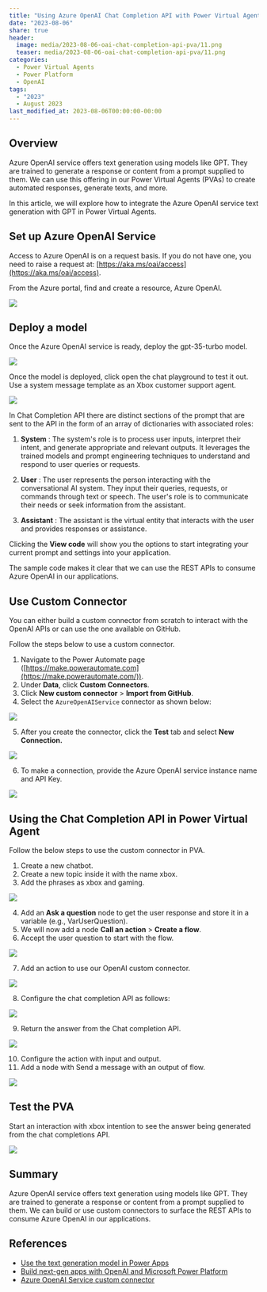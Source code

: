 ```yaml
---
title: "Using Azure OpenAI Chat Completion API with Power Virtual Agents"
date: "2023-08-06"
share: true
header:
  image: media/2023-08-06-oai-chat-completion-api-pva/11.png
  teaser: media/2023-08-06-oai-chat-completion-api-pva/11.png
categories:
  - Power Virtual Agents
  - Power Platform
  - OpenAI
tags:
  - "2023"
  - August 2023
last_modified_at: 2023-08-06T00:00:00-00:00
---
```

## Overview

Azure OpenAI service offers text generation using models like GPT. They are trained to generate a response or content from a prompt supplied to them. We can use this offering in our Power Virtual Agents (PVAs) to create automated responses, generate texts, and more.

In this article, we will explore how to integrate the Azure OpenAI service text generation with GPT in Power Virtual Agents.


## Set up Azure OpenAI Service

Access to Azure OpenAI is on a request basis. If you do not have one, you need to raise a request at: [https://aka.ms/oai/access](https://aka.ms/oai/access).

From the Azure portal, find and create a resource, Azure OpenAI.

![](/media/2023-07-19-oai-chat-completion-api-power-apps/01.png)


## Deploy a model

Once the Azure OpenAI service is ready, deploy the gpt-35-turbo model.

![](/media/2023-07-19-oai-chat-completion-api-power-apps/02.png)

Once the model is deployed, click open the chat playground to test it out. Use a system message template as an Xbox customer support agent.

![](/media/2023-08-06-oai-chat-completion-api-pva/01.png)

In Chat Completion API there are distinct sections of the prompt that are sent to the API in the form of an array of dictionaries with associated roles:

1. **System** : The system's role is to process user inputs, interpret their intent, and generate appropriate and relevant outputs. It leverages the trained models and prompt engineering techniques to understand and respond to user queries or requests.

2. **User** : The user represents the person interacting with the conversational AI system. They input their queries, requests, or commands through text or speech. The user's role is to communicate their needs or seek information from the assistant.

3. **Assistant** : The assistant is the virtual entity that interacts with the user and provides responses or assistance.

Clicking the **View code** will show you the options to start integrating your current prompt and settings into your application.

The sample code makes it clear that we can use the REST APIs to consume Azure OpenAI in our applications.


## Use Custom Connector

You can either build a custom connector from scratch to interact with the OpenAI APIs or can use the one available on GitHub.

Follow the steps below to use a custom connector.

1. Navigate to the Power Automate page ([https://make.powerautomate.com](https://make.powerautomate.com/)).
2. Under **Data**, click **Custom Connectors**.
3. Click **New custom connector** > **Import from GitHub**.
4. Select the `AzureOpenAIService` connector as shown below:

  ![](/media/2023-08-06-oai-chat-completion-api-pva/02.png)

5. After you create the connector, click the **Test** tab and select **New Connection.**

  ![](/media/2023-08-06-oai-chat-completion-api-pva/03.png)

6. To make a connection, provide the Azure OpenAI service instance name and API Key.

  ![](/media/2023-08-06-oai-chat-completion-api-pva/04.png)


## Using the Chat Completion API in Power Virtual Agent

Follow the below steps to use the custom connector in PVA.

1. Create a new chatbot.
2. Create a new topic inside it with the name xbox.
3. Add the phrases as xbox and gaming.

  ![](/media/2023-08-06-oai-chat-completion-api-pva/05.png)

4. Add an **Ask a question** node to get the user response and store it in a variable (e.g., VarUserQuestion).
5. We will now add a node **Call an action** > **Create a flow**.
6. Accept the user question to start with the flow.

  ![](/media/2023-08-06-oai-chat-completion-api-pva/06.png)

7. Add an action to use our OpenAI custom connector.

  ![](/media/2023-08-06-oai-chat-completion-api-pva/07.png)

8. Configure the chat completion API as follows:

  ![](/media/2023-08-06-oai-chat-completion-api-pva/08.png)

9. Return the answer from the Chat completion API.

  ![](/media/2023-08-06-oai-chat-completion-api-pva/09.png)

10. Configure the action with input and output.
11. Add a node with Send a message with an output of flow.

  ![](/media/2023-08-06-oai-chat-completion-api-pva/10.png)


## Test the PVA

Start an interaction with xbox intention to see the answer being generated from the chat completions API.

![](/media/2023-08-06-oai-chat-completion-api-pva/11.png)


## Summary

Azure OpenAI service offers text generation using models like GPT. They are trained to generate a response or content from a prompt supplied to them. We can build or use custom connectors to surface the REST APIs to consume Azure OpenAI in our applications.


## References

- [Use the text generation model in Power Apps](https://learn.microsoft.com/en-us/ai-builder/azure-openai-model-papp?WT.mc_id=M365-MVP-5003693)
- [Build next-gen apps with OpenAI and Microsoft Power Platform](https://techcommunity.microsoft.com/t5/apps-on-azure-blog/build-next-gen-apps-with-openai-and-microsoft-power-platform/ba-p/3742289)
- [Azure OpenAI Service custom connector](https://github.com/microsoft/PowerPlatformConnectors/blob/dev/custom-connectors/AzureOpenAIService/)
